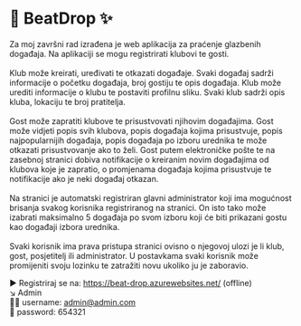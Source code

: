 # :musical_note: BeatDrop :sparkles:

Za moj završni rad izrađena je web aplikacija za praćenje glazbenih događaja. Na aplikaciji se mogu registrirati klubovi te gosti.\
</br>
Klub može kreirati, uređivati te otkazati događaje. Svaki događaj sadrži informacije o početku događaja, broj gostiju te opis događaja.
Klub može urediti informacije o klubu te postaviti profilnu sliku. Svaki klub sadrži opis kluba, lokaciju te broj pratitelja.\
</br>
Gost može zapratiti klubove te prisustvovati njihovim događajima. Gost može vidjeti popis svih klubova, popis događaja kojima prisustvuje, popis najpopularnijih događaja, popis događaja po izboru urednika te može otkazati prisustvovanje ako to želi. Gost putem elektroničke pošte te na zasebnoj stranici dobiva notifikacije o kreiranim novim događajima od klubova koje je zapratio, o promjenama događaja kojima prisustvuje te notifikacije ako je neki događaj otkazan.\
</br>
Na stranici je automatski registriran glavni administrator koji ima mogućnost brisanja svakog korisnika registriranog na stranici. On isto tako može izabrati maksimalno 5 događaja po svom izboru koji će biti prikazani gostu kao događaji izbora urednika.\
</br>
Svaki korisnik ima prava pristupa stranici ovisno o njegovoj ulozi je li klub, gost, posjetitelj ili administrator. U postavkama svaki korisnik može promijeniti svoju lozinku te zatražiti novu ukoliko ju je zaboravio.

:arrow_forward: Registriraj se na: https://beat-drop.azurewebsites.net/ (offline) </br>
:arrow_lower_right: Admin </br>
:guardsman: username: admin@admin.com </br>
:key: password: 654321
